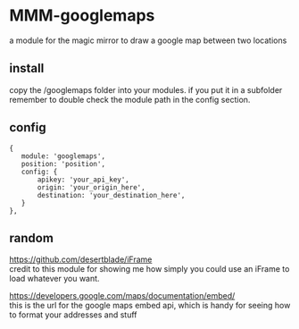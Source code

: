 # MMM-googlemaps
a module for the magic mirror to draw a google map between two locations

## install
copy the /googlemaps folder into your modules. if you put it in a subfolder remember to double check the module path in the config section.

## config

 ```
 {
    module: 'googlemaps',
    position: 'position',
    config: {
        apikey: 'your_api_key',
	    origin: 'your_origin_here',
	    destination: 'your_destination_here',
    }
},
```
## random
https://github.com/desertblade/iFrame  
credit to this module for showing me how simply you could use an iFrame to load whatever you want.

https://developers.google.com/maps/documentation/embed/  
this is the url for the google maps embed api, which is handy for seeing how to format your addresses and stuff

